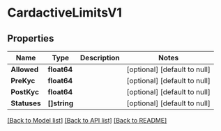 # CardactiveLimitsV1

## Properties
Name | Type | Description | Notes
------------ | ------------- | ------------- | -------------
**Allowed** | **float64** |  | [optional] [default to null]
**PreKyc** | **float64** |  | [optional] [default to null]
**PostKyc** | **float64** |  | [optional] [default to null]
**Statuses** | **[]string** |  | [optional] [default to null]

[[Back to Model list]](../README.md#documentation-for-models) [[Back to API list]](../README.md#documentation-for-api-endpoints) [[Back to README]](../README.md)

